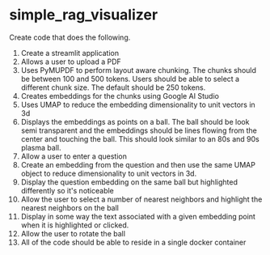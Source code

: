 # simple_rag_visualizer

Create code that does the following.

1. Create a streamlit application
2. Allows a user to upload a PDF
3. Uses PyMUPDF to perform layout aware chunking. The chunks should be between 100 and 500 tokens. Users should be able to select a different chunk size. The default should be 250 tokens.
4. Creates embeddings for the chunks using Google AI Studio
5. Uses UMAP to reduce the embedding dimensionality to unit vectors in 3d
6. Displays the embeddings as points on a ball. The ball should be look semi transparent and the embeddings should be lines flowing from the center and touching the ball. This should look similar to an 80s and 90s plasma ball.
7. Allow a user to enter a question
8. Create an embedding from the question and then use the same UMAP object to reduce dimensionality to unit vectors in 3d.
9. Display the question embedding on the same ball but highlighted differently so it's noticeable
10. Allow the user to select a number of nearest neighbors and highlight the nearest neighbors on the ball
11. Display in some way the text associated with a given embedding point when it is highlighted or clicked.
12. Allow the user to rotate the ball
13. All of the code should be able to reside in a single docker container
